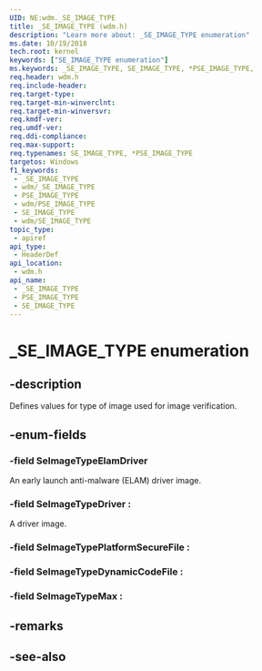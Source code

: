 ```yaml
---
UID: NE:wdm._SE_IMAGE_TYPE
title: _SE_IMAGE_TYPE (wdm.h)
description: "Learn more about: _SE_IMAGE_TYPE enumeration"
ms.date: 10/19/2018
tech.root: kernel
keywords: ["SE_IMAGE_TYPE enumeration"]
ms.keywords: _SE_IMAGE_TYPE, SE_IMAGE_TYPE, *PSE_IMAGE_TYPE,
req.header: wdm.h
req.include-header: 
req.target-type: 
req.target-min-winverclnt: 
req.target-min-winversvr: 
req.kmdf-ver: 
req.umdf-ver: 
req.ddi-compliance: 
req.max-support: 
req.typenames: SE_IMAGE_TYPE, *PSE_IMAGE_TYPE
targetos: Windows
f1_keywords:
 - _SE_IMAGE_TYPE
 - wdm/_SE_IMAGE_TYPE
 - PSE_IMAGE_TYPE
 - wdm/PSE_IMAGE_TYPE
 - SE_IMAGE_TYPE
 - wdm/SE_IMAGE_TYPE
topic_type:
 - apiref
api_type:
 - HeaderDef
api_location:
 - wdm.h
api_name:
 - _SE_IMAGE_TYPE
 - PSE_IMAGE_TYPE
 - SE_IMAGE_TYPE
---
```


# _SE_IMAGE_TYPE enumeration


## -description

Defines values for type of image used for image verification.

## -enum-fields

### -field SeImageTypeElamDriver

An early launch anti-malware (ELAM) driver image.

### -field SeImageTypeDriver : 

A driver image.

### -field SeImageTypePlatformSecureFile : 

### -field SeImageTypeDynamicCodeFile : 

### -field SeImageTypeMax : 

## -remarks

## -see-also

